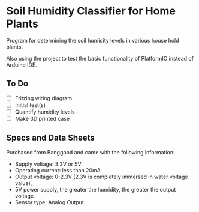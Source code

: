 # Soil Humidity Classifier for Home Plants
Program for determining the soil humidity levels in various house hold plants.

Also using the project to test the basic functionality of PlatformIO instead of Arduino IDE.

## To Do
- [ ] Fritzing wiring diagram
- [ ] Initial test(s)
- [ ] Quantify humidity levels
- [ ] Make 3D printed case

## Specs and Data Sheets
Purchased from Banggood and came with the following information:

* Supply voltage: 3.3V or 5V
* Operating current: less than 20mA
* Output voltage: 0-2.3V (2.3V is completely immersed in water voltage value),
* 5V power supply, the greater the humidity, the greater the output voltage.
* Sensor type: Analog Output
